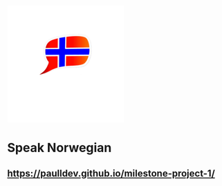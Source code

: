 ![Speak Norwegian](mstile-150x150.png)
# Speak Norwegian
## https://paulldev.github.io/milestone-project-1/